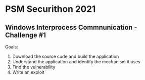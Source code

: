 # PSM Securithon 2021
## Windows Interprocess Commnunication - Challenge #1

Goals:

1. Download the source code and build the application
2. Understand the application and identify the mechanism it uses
3. Find the vulnerability
4. Write an exploit
